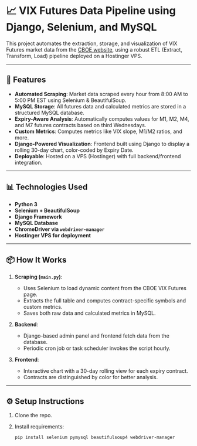 # 📈 VIX Futures Data Pipeline using Django, Selenium, and MySQL

This project automates the extraction, storage, and visualization of VIX Futures market data from the [CBOE website](https://www.cboe.com/tradable_products/vix/vix_futures/), using a robust ETL (Extract, Transform, Load) pipeline deployed on a Hostinger VPS.

---

## 🚀 Features

- **Automated Scraping**: Market data scraped every hour from 8:00 AM to 5:00 PM EST using Selenium & BeautifulSoup.
- **MySQL Storage**: All futures data and calculated metrics are stored in a structured MySQL database.
- **Expiry-Aware Analysis**: Automatically computes values for M1, M2, M4, and M7 futures contracts based on third Wednesdays.
- **Custom Metrics**: Computes metrics like VIX slope, M1/M2 ratios, and more.
- **Django-Powered Visualization**: Frontend built using Django to display a rolling 30-day chart, color-coded by Expiry Date.
- **Deployable**: Hosted on a VPS (Hostinger) with full backend/frontend integration.

---

## 📊 Technologies Used

- **Python 3**
- **Selenium + BeautifulSoup**
- **Django Framework**
- **MySQL Database**
- **ChromeDriver via `webdriver-manager`**
- **Hostinger VPS for deployment**

---

## 📦 How It Works

1. **Scraping (`main.py`)**:
   - Uses Selenium to load dynamic content from the CBOE VIX Futures page.
   - Extracts the full table and computes contract-specific symbols and custom metrics.
   - Saves both raw data and calculated metrics in MySQL.

2. **Backend**:
   - Django-based admin panel and frontend fetch data from the database.
   - Periodic cron job or task scheduler invokes the script hourly.

3. **Frontend**:
   - Interactive chart with a 30-day rolling view for each expiry contract.
   - Contracts are distinguished by color for better analysis.

---

## ⚙️ Setup Instructions

1. Clone the repo.
2. Install requirements:

   ```bash
   pip install selenium pymysql beautifulsoup4 webdriver-manager
